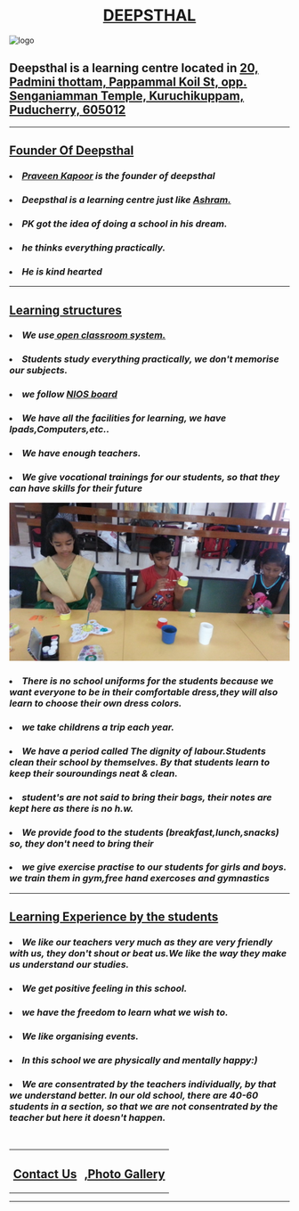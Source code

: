 <html xmlns="http://www.w3.org/1999/html" xmlns="http://www.w3.org/1999/html" xmlns="http://www.w3.org/1999/html">
<center>
<h1><strong><span style="text-decoration:underline;"> DEEPSTHAL</span></strong></h1>
</center>
<body>
<img src="https://image.freepik.com/free-vector/boy-girl-are-going-school_160606-167.jpg" alt="logo">

<h2><strong>Deepsthal is a learning centre located in</strong> <a href="https://www.google.co.in/maps/place/Pyaar+Foundation-+Deep+Sthal/@11.9430394,79.834898,19.99z/data=!4m8!1m2!2m1!1sdeepsthal!3m4!1s0x3a5363b96a40365d:0xc65f21c986d464f1!8m2!3d11.9431667!4d79.8351258">20, Padmini thottam, Pappammal Koil St, opp. Senganiamman Temple, Kuruchikuppam, Puducherry, 605012</a></h2>

<hr size="5" noshade>


<h2><strong><span style="text-decoration:underline;">Founder Of Deepsthal</span></strong></h2>
<p><h3><em><li><a href="PK.html">Praveen Kapoor</a> is the founder of deepsthal</li></em></h3>
<p><h3><li><em>Deepsthal is a learning centre just like <a href="https://www.saice.in/">Ashram.</a></em></li></h3>
<p><h3><li><em>PK got the idea of doing a school in his dream.</em></li></h3>
<p><h3><li><em>he thinks everything practically.</em></li></h3>
<p><h3><li><em>He is kind hearted</em></li></h3>

<hr size="5" noshade>

<h2><strong><span style="text-decoration:underline;"> Learning structures</span></strong></h2>
<p><h3><em><li>We use<a href="https://en.wikipedia.org/wiki/Open_classroom"> open classroom system.</a></li></em></h3>
<p><h3><em><li>Students study everything practically, we don't memorise our subjects. </li></em></h3>
<p><h3><em><li>we follow <a href="https://www.nios.ac.in/">NIOS board</a></li></em></h3>
<p><h3><em><li>We have all the facilities for learning, we have Ipads,Computers,etc.. </li></em></h3>
<p><h3><em><li>We have enough teachers.</li></em></h3>
<p><h3><em><li>We give vocational trainings for our students, so that they can have skills for their future </li></em></h3>
<img alt="me"  src="me.jpg">
<p><h3><em><li>There is no school uniforms for the students because we want everyone to be in their comfortable dress,they will also learn to choose their own dress colors.</li></em></h3>
<p><h3><em><li>we take childrens a trip each year.</li></em></h3>
<p><h3><em><li>We have a period called The dignity of labour.Students clean their school by themselves. By that students learn to keep their souroundings neat & clean.</li></em></h3>
<p><h3><em><li>student's are not said to bring their bags, their notes are kept here as there is no h.w.</li></em></h3>
<p><h3><em><li>We provide food to the students (breakfast,lunch,snacks) so, they don't need to bring their  </li></em></h3>
<p><h3><em><li>we give exercise practise to our students for girls and boys. we train them in gym,free hand exercoses and gymnastics</li></em></h3>

<hr size="5" noshade>
<h2><strong><span style="text-decoration:underline;"> Learning Experience by the students </span></strong></h2>
<p><h3><em><li>We like our teachers very much as they are very friendly with us, they don't shout or beat us.We like the way they make us understand our studies.</li></em></h3>
<p><h3><em><li>We get positive feeling in this school.</li></em></h3>
<p><h3><em><li>we have the freedom to learn what we wish to.</li></em></h3>
<p><h3><em><li>We like organising events.</li></em></h3>
<p><h3><em><li>In this school we are physically and mentally happy:)</li></em></h3>
<p><h3><em><li>We are consentrated by the teachers individually, by that we understand better. In our old school, there are 40-60 students in a section, so that we are not consentrated by the teacher but here it doesn't happen.</li></em></h3>
<br>
<table>
    <tr>
    <td><h2><a href="contact.html">Contact Us</a></h2></td>
    <td><h2><a href="clips.html">,Photo Gallery</a></h2></td>
    </tr>
</table>
<hr size="5" noshade>
</body>
</html>

